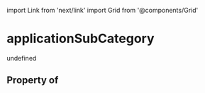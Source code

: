 import Link from 'next/link'
import Grid from '@components/Grid'

# applicationSubCategory

undefined

## Property of



